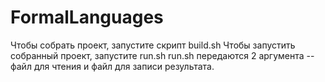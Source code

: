 # FormalLanguages

Чтобы собрать проект, запустите скрипт build.sh
Чтобы запустить собранный проект, запустите run.sh
run.sh передаются 2 аргумента -- файл для чтения и файл для записи результата.
